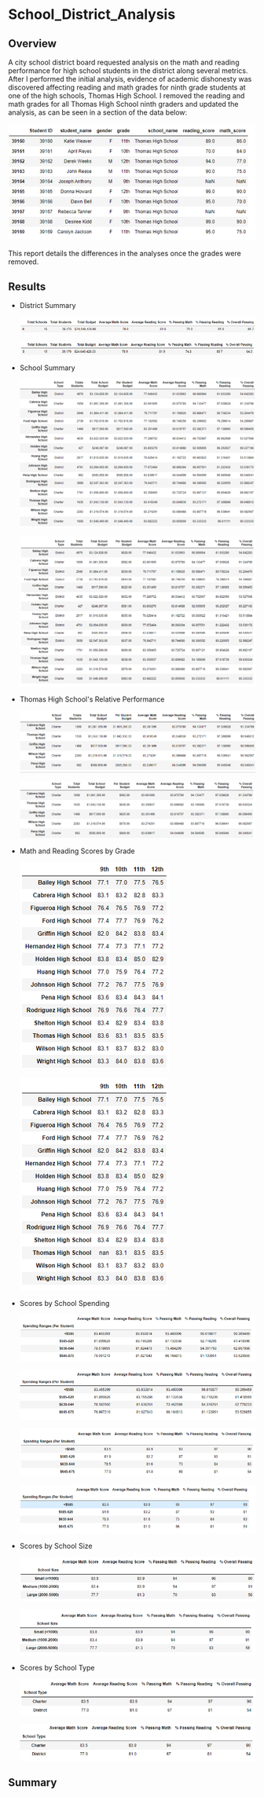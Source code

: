 # School_District_Analysis

## Overview

A city school district board requested analysis on the math and reading performance for high school students in the district along several metrics.  After I performed the initial analysis, evidence of academic dishonesty was discovered affecting reading and math grades for ninth grade students at one of the high schools, Thomas High School.  I removed the reading and math grades for all Thomas High School ninth graders and updated the analysis, as can be seen in a section of the data below:

![removed scores](Resources/ths_ninth_removed.png)

This report details the differences in the analyses once the grades were removed.

## Results

- District Summary

  ![district original](Resources/district_orig.png)

  ![district updated](Resources/district_updated.png)

- School Summary

  ![school original](Resources/school_orig.png)

  ![school update](Resources/school_updated.png)

- Thomas High School's Relative Performance

  ![top 5 original](Resources/top_5_orig.png)

  ![top_5_updated](Resources/top_5_updated.png)

- Math and Reading Scores by Grade

  ![math by grade orig](Resources/math_by_grade_orig.png)

  ![math by grade update](Resources/math_by_grade_updated.png)

- Scores by School Spending

  ![spending unrounded orig](Resources/spending_unrounded_orig.png)

  ![spending unrounded update](Resources/spending_unrounded_updated.png)



  ![spending rounded orig](Resources/spending_rounded_orig.png)

  ![spending rounded updated](Resources/spending_rounded_updated.png)

- Scores by School Size

  ![size rounded orig](Resources/size_rounded_orig.png)

  ![size rounded updated](Resources/size_rounded_updated.png)

- Scores by School Type

  ![type rounded orig](Resources/type_rounded_orig.png)

  ![type rounded updated](Resources/type_rounded_updated.png)

## Summary
